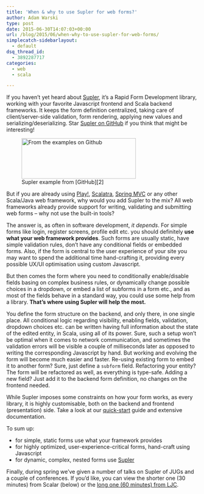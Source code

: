```yaml
---
title: 'When & why to use Supler for web forms?'
author: Adam Warski
type: post
date: 2015-06-30T14:07:03+00:00
url: /blog/2015/06/when-why-to-use-supler-for-web-forms/
simplecatch-sidebarlayout:
  - default
dsq_thread_id:
  - 3892287717
categories:
  - web
  - scala

---
```

If you haven’t yet heard about [Supler][1], it’s a Rapid Form Development library, working with your favorite Javascript frontend and Scala backend frameworks. It keeps the form definition centralized, taking care of client/server-side validation, form rendering, applying new values and serializing/deserializing. Star [Supler on GitHub][1] if you think that might be interesting!

<figure id="attachment_1605" aria-describedby="caption-attachment-1605" style="width: 300px" class="wp-caption aligncenter"><a href="http://www.warski.org/blog/2015/06/when-why-to-use-supler-for-web-forms/2015-06-30_1603/" rel="attachment wp-att-1605"><img loading="lazy" decoding="async" src="http://www.warski.org/blog/wp-content/uploads/2015/06/2015-06-30_1603-300x106.png" alt="From the examples on Github" width="300" height="106" class="size-medium wp-image-1605" srcset="https://www.warski.org/blog/wp-content/uploads/2015/06/2015-06-30_1603-300x106.png 300w, https://www.warski.org/blog/wp-content/uploads/2015/06/2015-06-30_1603-255x90.png 255w, https://www.warski.org/blog/wp-content/uploads/2015/06/2015-06-30_1603-1024x362.png 1024w, https://www.warski.org/blog/wp-content/uploads/2015/06/2015-06-30_1603-210x74.png 210w, https://www.warski.org/blog/wp-content/uploads/2015/06/2015-06-30_1603.png 1148w" sizes="(max-width: 300px) 100vw, 300px" /></a><figcaption id="caption-attachment-1605" class="wp-caption-text">Supler example from [GitHub][2]</figcaption></figure>

But if you are already using [Play!][3], [Scalatra][4], [Spring MVC][5] or any other Scala/Java web framework, why would you add Supler to the mix? All web frameworks already provide support for writing, validating and submitting web forms &#8211; why not use the built-in tools?

The answer is, as often in software development, _it depends_. For simple forms like login, register screens, profile edit etc. you should definitely **use what your web framework provides**. Such forms are usually static, have simple validation rules, don’t have any conditional fields or embedded forms. Also, if the form is central to the user experience of your site you may want to spend the additional time hand-crafting it, providing every possible UX/UI optimisation using custom Javascript.

But then comes the form where you need to conditionally enable/disable fields basing on complex business rules, or dynamically change possible choices in a dropdown, or embed a list of subforms in a form etc., and as most of the fields behave in a standard way, you could use some help from a library. **That’s where using Supler will help the most.**

You define the form structure on the backend, and only there, in one single place. All conditional logic regarding visibility, enabling fields, validation, dropdown choices etc. can be written having full information about the state of the edited entity, in Scala, using all of its power. Sure, such a setup won’t be optimal when it comes to network communication, and sometimes the validation errors will be visible a couple of milliseconds later as opposed to writing the corresponding Javascript by hand. But working and evolving the form will become much easier and faster. Re-using existing form to embed it to another form? Sure, just define a `subform` field. Refactoring your entity? The form will be refactored as well, as everything is type-safe. Adding a new field? Just add it to the backend form definition, no changes on the frontend needed.

While Supler imposes some constraints on how your form works, as every library, it is highly customisable, both on the backend and frontend (presentation) side. Take a look at our [quick-start][6] guide and extensive documentation.

To sum up:

  * for simple, static forms use what your framework provides
  * for highly optimized, user-experience-critical forms, hand-craft using Javascript
  * for dynamic, complex, nested forms use [Supler][7]

Finally, during spring we’ve given a number of talks on Supler of JUGs and a couple of conferences. If you’d like, you can view the shorter one (30 minutes) from Scalar (below) or the [long one (60 minutes) from LJC][8].

<span class="embed-youtube" style="text-align:center; display: block;"></span>

 [1]: https://github.com/softwaremill/supler
 [2]: https://github.com/softwaremill/supler/blob/master/examples/src/main/scala/org/demo/PersonForm.scala
 [3]: https://playframework.com
 [4]: http://www.scalatra.org
 [5]: http://docs.spring.io/spring/docs/current/spring-framework-reference/html/mvc.html
 [6]: http://docs.supler.io/en/latest/first.html#first
 [7]: http://supler.io
 [8]: https://skillsmatter.com/skillscasts/6342-supler-complex-web-forms-not-so-complex#video
